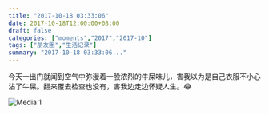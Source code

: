 ```yaml
---
title: "2017-10-18 03:33:06"
date: 2017-10-18T12:00:00+08:00
draft: false
categories: ["moments","2017","2017-10"]
tags: ["朋友圈","生活记录"]
summary: "2017-10-18 03:33:06..."
---
```


今天一出门就闻到空气中弥漫着一股浓烈的牛屎味儿，害我以为是自己衣服不小心沾了牛屎。翻来覆去检查也没有，害我边走边怀疑人生。😂

![Media 1](/Moments/photos/2017-10-18/201710180333060.jpg)

